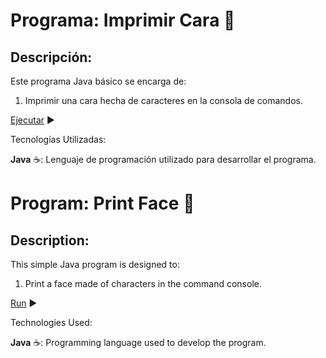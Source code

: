 # Programa: Imprimir Cara :slightly_smiling_face:

## Descripción:

Este programa Java básico se encarga de:

1. Imprimir una cara hecha de caracteres en la consola de comandos.

[Ejecutar](https://www.programiz.com/online-compiler/5eYmgi1id8S7w) :arrow_forward:

Tecnologías Utilizadas:

**Java** :coffee:: Lenguaje de programación utilizado para desarrollar el programa.

#

# Program: Print Face :slightly_smiling_face:

## Description:

This simple Java program is designed to:

1. Print a face made of characters in the command console.

[Run](https://www.programiz.com/online-compiler/5eYmgi1id8S7w) :arrow_forward:

Technologies Used:

**Java** :coffee:: Programming language used to develop the program.
